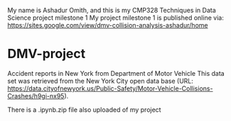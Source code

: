 My name is Ashadur Omith, and this is my CMP328 Techniques in Data Science project milestone 1
My project milestone 1 is published online via: https://sites.google.com/view/dmv-collision-analysis-ashadur/home

# DMV-project
 

Accident reports in New York from Department of Motor Vehicle
This data set was retrieved from the New York City open data base (URL: https://data.cityofnewyork.us/Public-Safety/Motor-Vehicle-Collisions-Crashes/h9gi-nx95).

There is a .ipynb.zip file also uploaded of my project
